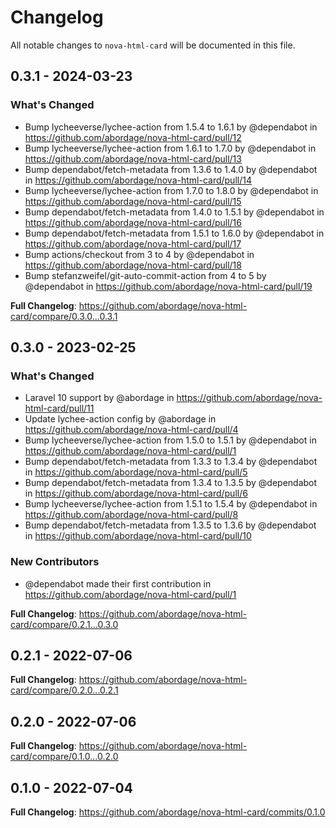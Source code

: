 # Changelog

All notable changes to `nova-html-card` will be documented in this file.

## 0.3.1 - 2024-03-23

### What's Changed

* Bump lycheeverse/lychee-action from 1.5.4 to 1.6.1 by @dependabot in https://github.com/abordage/nova-html-card/pull/12
* Bump lycheeverse/lychee-action from 1.6.1 to 1.7.0 by @dependabot in https://github.com/abordage/nova-html-card/pull/13
* Bump dependabot/fetch-metadata from 1.3.6 to 1.4.0 by @dependabot in https://github.com/abordage/nova-html-card/pull/14
* Bump lycheeverse/lychee-action from 1.7.0 to 1.8.0 by @dependabot in https://github.com/abordage/nova-html-card/pull/15
* Bump dependabot/fetch-metadata from 1.4.0 to 1.5.1 by @dependabot in https://github.com/abordage/nova-html-card/pull/16
* Bump dependabot/fetch-metadata from 1.5.1 to 1.6.0 by @dependabot in https://github.com/abordage/nova-html-card/pull/17
* Bump actions/checkout from 3 to 4 by @dependabot in https://github.com/abordage/nova-html-card/pull/18
* Bump stefanzweifel/git-auto-commit-action from 4 to 5 by @dependabot in https://github.com/abordage/nova-html-card/pull/19

**Full Changelog**: https://github.com/abordage/nova-html-card/compare/0.3.0...0.3.1

## 0.3.0 - 2023-02-25

### What's Changed

- Laravel 10 support by @abordage in https://github.com/abordage/nova-html-card/pull/11
- Update lychee-action config by @abordage in https://github.com/abordage/nova-html-card/pull/4
- Bump lycheeverse/lychee-action from 1.5.0 to 1.5.1 by @dependabot in https://github.com/abordage/nova-html-card/pull/1
- Bump dependabot/fetch-metadata from 1.3.3 to 1.3.4 by @dependabot in https://github.com/abordage/nova-html-card/pull/5
- Bump dependabot/fetch-metadata from 1.3.4 to 1.3.5 by @dependabot in https://github.com/abordage/nova-html-card/pull/6
- Bump lycheeverse/lychee-action from 1.5.1 to 1.5.4 by @dependabot in https://github.com/abordage/nova-html-card/pull/8
- Bump dependabot/fetch-metadata from 1.3.5 to 1.3.6 by @dependabot in https://github.com/abordage/nova-html-card/pull/10

### New Contributors

- @dependabot made their first contribution in https://github.com/abordage/nova-html-card/pull/1

**Full Changelog**: https://github.com/abordage/nova-html-card/compare/0.2.1...0.3.0

## 0.2.1 - 2022-07-06

**Full Changelog**: https://github.com/abordage/nova-html-card/compare/0.2.0...0.2.1

## 0.2.0 - 2022-07-06

**Full Changelog**: https://github.com/abordage/nova-html-card/compare/0.1.0...0.2.0

## 0.1.0 - 2022-07-04

**Full Changelog**: https://github.com/abordage/nova-html-card/commits/0.1.0
